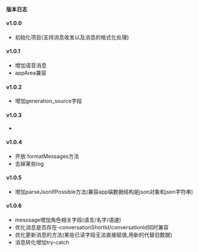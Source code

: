 #### 版本日志

#### v1.0.0
- 初始化项目(支持消息收发以及消息的格式化处理)

#### v1.0.1
- 增加语音消息
- appArea兼容

#### v1.0.2
- 增加generation_source字段
  
#### v1.0.3
- 

#### v1.0.4
- 开放 formatMessages方法
- 去掉某些log

#### v1.0.5
- 增加parseJsonIfPossible方法(兼容app端数据结构是json对象和json字符串)

#### v1.0.6
- messsage增加角色相关字段(语言/名字/语速)
- 优化消息是否存在-conversationShortId/conversationId同时兼容
- 优化更新消息的方法(某些已读字段无法直接赋值,用新的代替旧数据)
- 消息转化增加try-catch
